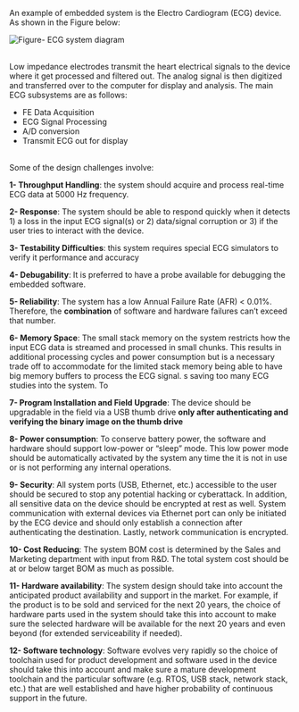 An example of embedded system is the Electro Cardiogram (ECG) device. As shown in the Figure below:

![Figure- ECG system diagram](https://github.com/ftoufaili/embsys310/blob/main/assignment01/ECGBlockDiagram.jpg?)


<br/>Low impedance electrodes transmit the heart electrical signals to the device where it get processed and filtered out. The analog signal is then digitized and transferred over to the computer for display and analysis. The main ECG subsystems are as follows:
* FE Data Acquisition
* ECG Signal Processing 
* A/D conversion
* Transmit ECG out for display 
  
  
<br/>Some of the design challenges involve:

**1- Throughput Handling**: the system should acquire and process real-time ECG data at 5000 Hz frequency.

**2- Response**: The system should be able to respond quickly when it detects 1) a loss in the input ECG signal(s) or 2) data/signal corruption or 3) if the user tries to interact with the device. 

**3- Testability Difficulties**: this system requires special ECG simulators to verify it performance and accuracy

**4- Debugability**: It is preferred to have a probe available for debugging the embedded software. 

**5- Reliability**: The system has a low Annual Failure Rate (AFR) < 0.01%. Therefore, the **combination** of software and hardware failures can’t exceed that number. 

**6- Memory Space**: The small stack memory on the system restricts how the input ECG data is streamed and processed in small chunks. This results in additional processing cycles and power consumption but is a necessary trade off to accommodate for the limited stack memory  being able to have big memory buffers to process the ECG signal. s saving too many ECG studies into the system. To 

**7- Program Installation and Field Upgrade**: The device should be upgradable in the field via a USB thumb drive **only after authenticating and verifying the binary image on the thumb drive**

**8- Power consumption**: To conserve battery power, the software and hardware should support low-power or “sleep” mode. This low power mode should be automatically activated by the system any time the it is not in use or is not performing any internal operations. 

**9- Security**: All system ports (USB, Ethernet, etc.) accessible to the user should be secured to stop any potential hacking or cyberattack. In addition, all sensitive data on the device should be encrypted at rest as well. System communication with external devices via Ethernet port can only be initiated by the ECG device and should only establish a connection after authenticating the destination. Lastly, network communication is encrypted. 

**10- Cost Reducing**: The system BOM cost is determined by the Sales and Marketing department with input from R&D. The total system cost should be at or below target BOM as much as possible.

**11- Hardware availability**: The system design should take into account the anticipated product availability and support in the market. For example, if the product is to be sold and serviced for the next 20 years, the choice of hardware parts used in the system should take this into account to make sure the selected hardware will be available for the next 20 years and even beyond (for extended serviceability if needed). 

**12- Software technology**: Software evolves very rapidly so the choice of toolchain used for product development and software used in the device should take this into account and make sure a mature development toolchain and the particular software (e.g. RTOS, USB stack, network stack, etc.) that are well established and have higher probability of continuous support in the future.

